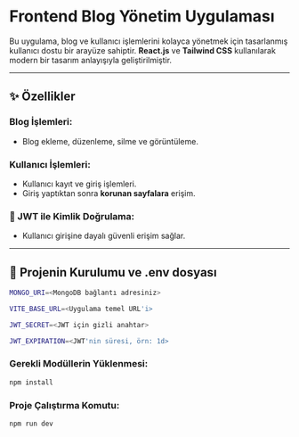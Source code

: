 # Frontend Blog Yönetim Uygulaması

Bu uygulama, blog ve kullanıcı işlemlerini kolayca yönetmek için tasarlanmış kullanıcı dostu bir arayüze sahiptir. **React.js** ve **Tailwind CSS** kullanılarak modern bir tasarım anlayışıyla geliştirilmiştir.

---

## ✨ Özellikler

### Blog İşlemleri:

- Blog ekleme, düzenleme, silme ve görüntüleme.

### Kullanıcı İşlemleri:

- Kullanıcı kayıt ve giriş işlemleri.
- Giriş yaptıktan sonra **korunan sayfalara** erişim.

### 🔐 JWT ile Kimlik Doğrulama:

- Kullanıcı girişine dayalı güvenli erişim sağlar.

---

## 🚀 Projenin Kurulumu ve .env dosyası

```bash
MONGO_URI=<MongoDB bağlantı adresiniz>
```

```bash
VITE_BASE_URL=<Uygulama temel URL'i>
```

```bash
JWT_SECRET=<JWT için gizli anahtar>
```

```bash
JWT_EXPIRATION=<JWT'nin süresi, örn: 1d>
```

### Gerekli Modüllerin Yüklenmesi:

```bash
npm install
```

### Proje Çalıştırma Komutu:

```bash
npm run dev
```
